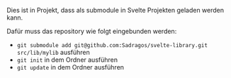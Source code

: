 Dies ist in Projekt, dass als submodule in Svelte Projekten geladen werden kann.

Dafür muss das repository wie folgt eingebunden werden:

* `git submodule add git@github.com:Sadragos/svelte-library.git src/lib/mylib` ausführen
* `git init` in dem Ordner ausführen
* `git update` in dem Ordner ausführen